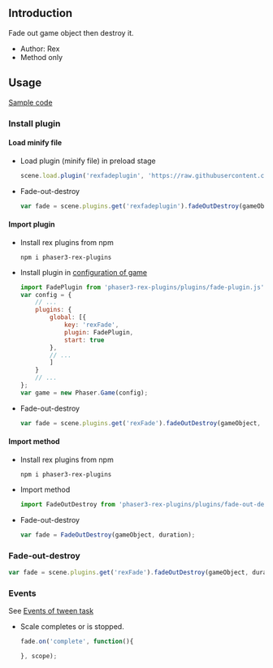## Introduction

Fade out game object then destroy it.

- Author: Rex
- Method only

## Usage

[Sample code](https://github.com/rexrainbow/phaser3-rex-notes/blob/master/examples/fade/fadeout-destroy.js)

### Install plugin

#### Load minify file

- Load plugin (minify file) in preload stage
    ```javascript
    scene.load.plugin('rexfadeplugin', 'https://raw.githubusercontent.com/rexrainbow/phaser3-rex-notes/master/dist/rexfadeplugin.min.js', true);
    ```
- Fade-out-destroy
    ```javascript
    var fade = scene.plugins.get('rexfadeplugin').fadeOutDestroy(gameObject, duration);
    ```

#### Import plugin

- Install rex plugins from npm
    ```
    npm i phaser3-rex-plugins
    ```
- Install plugin in [configuration of game](game.md#configuration)
    ```javascript
    import FadePlugin from 'phaser3-rex-plugins/plugins/fade-plugin.js';
    var config = {
        // ...
        plugins: {
            global: [{
                key: 'rexFade',
                plugin: FadePlugin,
                start: true
            },
            // ...
            ]
        }
        // ...
    };
    var game = new Phaser.Game(config);
    ```
- Fade-out-destroy
    ```javascript
    var fade = scene.plugins.get('rexFade').fadeOutDestroy(gameObject, duration);
    ```

#### Import method

- Install rex plugins from npm
    ```
    npm i phaser3-rex-plugins
    ```
- Import method
    ```javascript
    import FadeOutDestroy from 'phaser3-rex-plugins/plugins/fade-out-destroy.js';
    ```
- Fade-out-destroy
    ```javascript
    var fade = FadeOutDestroy(gameObject, duration);
    ```

### Fade-out-destroy

```javascript
var fade = scene.plugins.get('rexFade').fadeOutDestroy(gameObject, duration);
```

### Events

See [Events of tween task](tween.md#events)

- Scale completes or is stopped.
    ```javascript
    fade.on('complete', function(){

    }, scope);
    ```